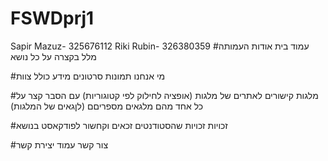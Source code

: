 # FSWDprj1
Sapir Mazuz- 325676112
Riki Rubin- 326380359
#עמוד בית
אודות העמותה
מלל בקצרה על כל נושא

#מי אנחנו
תמונות סרטונים מידע כולל 
צוות

#מלגות
קישורים לאתרים של מלגות (אופציה לחילוק לפי קטוגוריות) עם הסבר קצר על כל אחד מהם
מלגאים מספריםם
(לןגאים של המלגות)

#זכויות
זכויות שהסטודנטים זכאים וקחשור לפודקאסט בנושא

#צור קשר 
עמוד יצירת קשר

